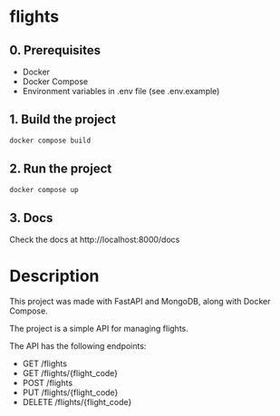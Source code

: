 # flights

## 0. Prerequisites

- Docker
- Docker Compose
- Environment variables in .env file (see .env.example)


## 1. Build the project

```bash
docker compose build
```


## 2. Run the project

```bash
docker compose up
```

## 3. Docs

Check the docs at http://localhost:8000/docs


# Description

This project was made with FastAPI and MongoDB, along with Docker Compose.

The project is a simple API for managing flights.

The API has the following endpoints:

- GET /flights
- GET /flights/{flight_code}
- POST /flights
- PUT /flights/{flight_code}
- DELETE /flights/{flight_code}

